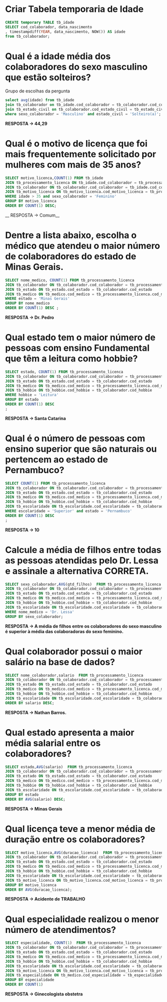 # Criar Tabela temporaria de Idade
```SQL
CREATE temporary TABLE tb_idade
SELECT cod_colaborador, data_nascimento
, timestampdiff(YEAR, data_nascimento, NOW()) AS idade
from tb_colaborador;
```

# Qual é a idade média dos colaboradores do sexo masculino que estão solteiros?
Grupo de escolhas da pergunta

```SQL
select avg(idade) from tb_idade
join tb_colaborador on tb_idade.cod_colaborador = tb_colaborador.cod_colaborador
join tb_estado_civil on tb_colaborador.cod_estado_civil = tb_estado_civil.cod_estado_civil
where sexo_colaborador = 'Masculino' and estado_civil = 'Solteiro(a)';
```

__RESPOSTA -> 44,29__


# Qual é o motivo de licença que foi mais frequentemente solicitado por mulheres com mais de 35 anos?

```SQL
SELECT motivo_licenca,COUNT(1) FROM tb_idade
JOIN tb_processamento_licenca ON tb_idade.cod_colaborador = tb_processamento_licenca.cod_colaborador
JOIN tb_colaborador ON tb_colaborador.cod_colaborador = tb_idade.cod_colaborador
JOIN tb_motivo_licenca ON tb_motivo_licenca.cod_motivo_licenca = tb_processamento_licenca.cod_motivo_licenca
WHERE idade > 35 and sexo_colaborador = 'Feminino'
GROUP BY motivo_licenca 
ORDER BY COUNT(1) DESC;
```

__ RESPOSTA -> Comum__

# Dentre a lista abaixo, escolha o médico que atendeu o maior número de colaboradores do estado de Minas Gerais.

```SQL
SELECT nome_medico, COUNT(1) FROM tb_processamento_licenca
JOIN tb_colaborador ON tb_colaborador.cod_colaborador = tb_processamento_licenca.cod_colaborador
JOIN tb_estado ON tb_estado.cod_estado = tb_colaborador.cod_estado
JOIN tb_medico ON tb_medico.cod_medico = tb_processamento_licenca.cod_medico
WHERE estado = 'Minas Gerais'
GROUP BY nome_medico
ORDER BY COUNT(1) DESC ;
```

__RESPOSTA -> Dr. Pedro__

# Qual estado tem o maior número de pessoas com ensino Fundamental que têm a leitura como hobbie?

```SQL
SELECT estado, COUNT(1) FROM tb_processamento_licenca
JOIN tb_colaborador ON tb_colaborador.cod_colaborador = tb_processamento_licenca.cod_colaborador
JOIN tb_estado ON tb_estado.cod_estado = tb_colaborador.cod_estado
JOIN tb_medico ON tb_medico.cod_medico = tb_processamento_licenca.cod_medico
JOIN tb_hobbie ON tb_hobbie.cod_hobbie = tb_colaborador.cod_hobbie
WHERE hobbie = 'Leitura'
GROUP BY estado
ORDER BY COUNT(1) DESC
;
```

__RESPOSTA -> Santa Catarina__

# Qual é o número de pessoas com ensino superior que são naturais ou pertencem ao estado de Pernambuco?

```SQL
SELECT COUNT(1) FROM tb_processamento_licenca
JOIN tb_colaborador ON tb_colaborador.cod_colaborador = tb_processamento_licenca.cod_colaborador
JOIN tb_estado ON tb_estado.cod_estado = tb_colaborador.cod_estado
JOIN tb_medico ON tb_medico.cod_medico = tb_processamento_licenca.cod_medico
JOIN tb_hobbie ON tb_hobbie.cod_hobbie = tb_colaborador.cod_hobbie
JOIN tb_escolaridade ON tb_escolaridade.cod_escolaridade = tb_colaborador.cod_escolaridade
WHERE escolaridade = 'Superior' and estado = 'Pernambuco'
ORDER BY COUNT(1) DESC
;
```

__RESPOSTA -> 10__

# Calcule a média de filhos entre todas as pessoas atendidas pelo Dr. Lessa e assinale a alternativa CORRETA.

```SQL
SELECT sexo_colaborador,AVG(qtd_filhos)  FROM tb_processamento_licenca
JOIN tb_colaborador ON tb_colaborador.cod_colaborador = tb_processamento_licenca.cod_colaborador
JOIN tb_estado ON tb_estado.cod_estado = tb_colaborador.cod_estado
JOIN tb_medico ON tb_medico.cod_medico = tb_processamento_licenca.cod_medico
JOIN tb_hobbie ON tb_hobbie.cod_hobbie = tb_colaborador.cod_hobbie
JOIN tb_escolaridade ON tb_escolaridade.cod_escolaridade = tb_colaborador.cod_escolaridade
WHERE nome_medico = 'Dr. Lessa'
GROUP BY sexo_colaborador;
```

__RESPOSTA -> A média de filhos entre os colaboradores do sexo masculino é superior à média das colaboradoras do sexo feminino.__

# Qual colaborador possui o maior salário na base de dados?

```SQL
SELECT nome_colaborador,salario  FROM tb_processamento_licenca
JOIN tb_colaborador ON tb_colaborador.cod_colaborador = tb_processamento_licenca.cod_colaborador
JOIN tb_estado ON tb_estado.cod_estado = tb_colaborador.cod_estado
JOIN tb_medico ON tb_medico.cod_medico = tb_processamento_licenca.cod_medico
JOIN tb_hobbie ON tb_hobbie.cod_hobbie = tb_colaborador.cod_hobbie
JOIN tb_escolaridade ON tb_escolaridade.cod_escolaridade = tb_colaborador.cod_escolaridade
ORDER BY salario DESC;
```

__RESPOSTA -> Nathan Barros.__

# Qual estado apresenta a maior média salarial entre os colaboradores?

```SQL
SELECT estado,AVG(salario)  FROM tb_processamento_licenca
JOIN tb_colaborador ON tb_colaborador.cod_colaborador = tb_processamento_licenca.cod_colaborador
JOIN tb_estado ON tb_estado.cod_estado = tb_colaborador.cod_estado
JOIN tb_medico ON tb_medico.cod_medico = tb_processamento_licenca.cod_medico
JOIN tb_hobbie ON tb_hobbie.cod_hobbie = tb_colaborador.cod_hobbie
JOIN tb_escolaridade ON tb_escolaridade.cod_escolaridade = tb_colaborador.cod_escolaridade
GROUP BY estado
ORDER BY AVG(salario) DESC;
```

__RESPOSTA -> Minas Gerais__

# Qual licença teve a menor média de duração entre os colaboradores?

```SQL
SELECT motivo_licenca,AVG(duracao_licenca)  FROM tb_processamento_licenca
JOIN tb_colaborador ON tb_colaborador.cod_colaborador = tb_processamento_licenca.cod_colaborador
JOIN tb_estado ON tb_estado.cod_estado = tb_colaborador.cod_estado
JOIN tb_medico ON tb_medico.cod_medico = tb_processamento_licenca.cod_medico
JOIN tb_hobbie ON tb_hobbie.cod_hobbie = tb_colaborador.cod_hobbie
JOIN tb_escolaridade ON tb_escolaridade.cod_escolaridade = tb_colaborador.cod_escolaridade
JOIN tb_motivo_licenca ON tb_motivo_licenca.cod_motivo_licenca = tb_processamento_licenca.cod_motivo_licenca
GROUP BY motivo_licenca
ORDER BY AVG(duracao_licenca);
```

__RESPOSTA -> Acidente de TRABALHO__


# Qual especialidade realizou o menor número de atendimentos?

```SQL
SELECT especialidade, COUNT(1)  FROM tb_processamento_licenca
JOIN tb_colaborador ON tb_colaborador.cod_colaborador = tb_processamento_licenca.cod_colaborador
JOIN tb_estado ON tb_estado.cod_estado = tb_colaborador.cod_estado
JOIN tb_medico ON tb_medico.cod_medico = tb_processamento_licenca.cod_medico
JOIN tb_hobbie ON tb_hobbie.cod_hobbie = tb_colaborador.cod_hobbie
JOIN tb_escolaridade ON tb_escolaridade.cod_escolaridade = tb_colaborador.cod_escolaridade
JOIN tb_motivo_licenca ON tb_motivo_licenca.cod_motivo_licenca = tb_processamento_licenca.cod_motivo_licenca
JOIN tb_especialidade ON tb_medico.cod_especialidade = tb_especialidade.cod_especialidade
GROUP BY especialidade
ORDER BY COUNT(1) 
```

__RESPOSTA -> Ginecologista obstetra__

